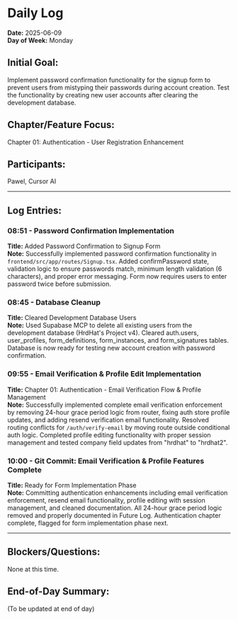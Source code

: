 # Daily Log

**Date:** 2025-06-09  
**Day of Week:** Monday

## Initial Goal:

Implement password confirmation functionality for the signup form to prevent users from mistyping their passwords during account creation. Test the functionality by creating new user accounts after clearing the development database.

## Chapter/Feature Focus:

Chapter 01: Authentication - User Registration Enhancement

## Participants:

Pawel, Cursor AI

---

## Log Entries:

### 08:51 - Password Confirmation Implementation

**Title:** Added Password Confirmation to Signup Form  
**Note:** Successfully implemented password confirmation functionality in `frontend/src/app/routes/Signup.tsx`. Added confirmPassword state, validation logic to ensure passwords match, minimum length validation (6 characters), and proper error messaging. Form now requires users to enter password twice before submission.

### 08:45 - Database Cleanup

**Title:** Cleared Development Database Users  
**Note:** Used Supabase MCP to delete all existing users from the development database (HrdHat's Project v4). Cleared auth.users, user_profiles, form_definitions, form_instances, and form_signatures tables. Database is now ready for testing new account creation with password confirmation.

### 09:55 - Email Verification & Profile Edit Implementation

**Title:** Chapter 01: Authentication - Email Verification Flow & Profile Management  
**Note:** Successfully implemented complete email verification enforcement by removing 24-hour grace period logic from router, fixing auth store profile updates, and adding resend verification email functionality. Resolved routing conflicts for `/auth/verify-email` by moving route outside conditional auth logic. Completed profile editing functionality with proper session management and tested company field updates from "hrdhat" to "hrdhat2".

### 10:00 - Git Commit: Email Verification & Profile Features Complete

**Title:** Ready for Form Implementation Phase  
**Note:** Committing authentication enhancements including email verification enforcement, resend email functionality, profile editing with session management, and cleaned documentation. All 24-hour grace period logic removed and properly documented in Future Log. Authentication chapter complete, flagged for form implementation phase next.

---

## Blockers/Questions:

None at this time.

## End-of-Day Summary:

(To be updated at end of day)
